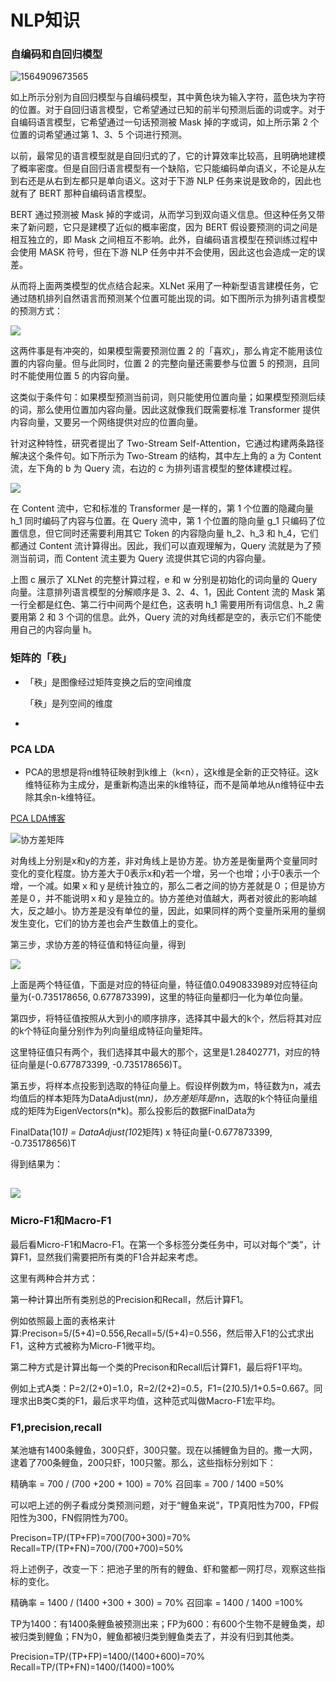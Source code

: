 # NLP知识

### 自编码和自回归模型

![1564909673565](C:\Users\tbc\AppData\Roaming\Typora\typora-user-images\1564909673565.png)

如上所示分别为自回归模型与自编码模型，其中黄色块为输入字符，蓝色块为字符的位置。对于自回归语言模型，它希望通过已知的前半句预测后面的词或字。对于自编码语言模型，它希望通过一句话预测被 Mask 掉的字或词，如上所示第 2 个位置的词希望通过第 1、3、5 个词进行预测。

以前，最常见的语言模型就是自回归式的了，它的计算效率比较高，且明确地建模了概率密度。但是自回归语言模型有一个缺陷，它只能编码单向语义，不论是从左到右还是从右到左都只是单向语义。这对于下游 NLP 任务来说是致命的，因此也就有了 BERT 那种自编码语言模型。

BERT 通过预测被 Mask 掉的字或词，从而学习到双向语义信息。但这种任务又带来了新问题，它只是建模了近似的概率密度，因为 BERT 假设要预测的词之间是相互独立的，即 Mask 之间相互不影响。此外，自编码语言模型在预训练过程中会使用 MASK 符号，但在下游 NLP 任务中并不会使用，因此这也会造成一定的误差。

从而将上面两类模型的优点结合起来。XLNet 采用了一种新型语言建模任务，它通过随机排列自然语言而预测某个位置可能出现的词。如下图所示为排列语言模型的预测方式：

![](D:\md_images\xlnet2.jpg)

这两件事是有冲突的，如果模型需要预测位置 2 的「喜欢」，那么肯定不能用该位置的内容向量。但与此同时，位置 2 的完整向量还需要参与位置 5 的预测，且同时不能使用位置 5 的内容向量。

这类似于条件句：如果模型预测当前词，则只能使用位置向量；如果模型预测后续的词，那么使用位置加内容向量。因此这就像我们既需要标准 Transformer 提供内容向量，又要另一个网络提供对应的位置向量。

针对这种特性，研究者提出了 Two-Stream Self-Attention，它通过构建两条路径解决这个条件句。如下所示为 Two-Stream 的结构，其中左上角的 a 为 Content 流，左下角的 b 为 Query 流，右边的 c 为排列语言模型的整体建模过程。

![](D:\md_images\xlnet3.jpg)

在 Content 流中，它和标准的 Transformer 是一样的，第 1 个位置的隐藏向量 h_1 同时编码了内容与位置。在 Query 流中，第 1 个位置的隐向量 g_1 只编码了位置信息，但它同时还需要利用其它 Token 的内容隐向量 h_2、h_3 和 h_4，它们都通过 Content 流计算得出。因此，我们可以直观理解为，Query 流就是为了预测当前词，而 Content 流主要为 Query 流提供其它词的内容向量。

上图 c 展示了 XLNet 的完整计算过程，e 和 w 分别是初始化的词向量的 Query 向量。注意排列语言模型的分解顺序是 3、2、4、1，因此 Content 流的 Mask 第一行全都是红色、第二行中间两个是红色，这表明 h_1 需要用所有词信息、h_2 需要用第 2 和 3 个词的信息。此外，Query 流的对角线都是空的，表示它们不能使用自己的内容向量 h。

### 矩阵的「秩」

- 「秩」是图像经过矩阵变换之后的空间维度

  「秩」是列空间的维度

- 



### PCA  LDA

- PCA的思想是将n维特征映射到k维上（k<n），这k维是全新的正交特征。这k维特征称为主成分，是重新构造出来的k维特征，而不是简单地从n维特征中去除其余n-k维特征。

[PCA LDA博客](https://blog.csdn.net/kuweicai/article/details/79255270)

![协方差矩阵](D:\md_images\协方差矩阵.jpg)

对角线上分别是x和y的方差，非对角线上是协方差。协方差是衡量两个变量同时变化的变化程度。协方差大于0表示x和y若一个增，另一个也增；小于0表示一个增，一个减。如果ｘ和ｙ是统计独立的，那么二者之间的协方差就是０；但是协方差是０，并不能说明ｘ和ｙ是独立的。协方差绝对值越大，两者对彼此的影响越大，反之越小。协方差是没有单位的量，因此，如果同样的两个变量所采用的量纲发生变化，它们的协方差也会产生数值上的变化。

第三步，求协方差的特征值和特征向量，得到

![](https://img-blog.csdn.net/20150304201031902)

上面是两个特征值，下面是对应的特征向量，特征值0.0490833989对应特征向量为(-0.735178656, 0.677873399)，这里的特征向量都归一化为单位向量。

第四步，将特征值按照从大到小的顺序排序，选择其中最大的k个，然后将其对应的k个特征向量分别作为列向量组成特征向量矩阵。

这里特征值只有两个，我们选择其中最大的那个，这里是1.28402771，对应的特征向量是(-0.677873399, -0.735178656)T。

第五步，将样本点投影到选取的特征向量上。假设样例数为m，特征数为n，减去均值后的样本矩阵为DataAdjust(m*n)，协方差矩阵是n*n，选取的k个特征向量组成的矩阵为EigenVectors(n*k)。那么投影后的数据FinalData为

FinalData(10*1) = DataAdjust(10*2矩阵) x 特征向量(-0.677873399, -0.735178656)T

得到结果为：

![](https://img-blog.csdn.net/20150304201345746)
--------------------- 

### Micro-F1和Macro-F1

最后看Micro-F1和Macro-F1。在第一个多标签分类任务中，可以对每个“类”，计算F1，显然我们需要把所有类的F1合并起来考虑。

这里有两种合并方式：

第一种计算出所有类别总的Precision和Recall，然后计算F1。

例如依照最上面的表格来计算:Precison=5/(5+4)=0.556,Recall=5/(5+4)=0.556，然后带入F1的公式求出F1，这种方式被称为Micro-F1微平均。

第二种方式是计算出每一个类的Precison和Recall后计算F1，最后将F1平均。

例如上式A类：P=2/(2+0)=1.0，R=2/(2+2)=0.5，F1=(2*1*0.5)/1+0.5=0.667。同理求出B类C类的F1，最后求平均值，这种范式叫做Macro-F1宏平均。

###  F1,precision,recall


某池塘有1400条鲤鱼，300只虾，300只鳖。现在以捕鲤鱼为目的。撒一大网，逮着了700条鲤鱼，200只虾，100只鳖。那么，这些指标分别如下：

精确率 = 700 / (700 +200 + 100) = 70%
召回率 = 700 / 1400 =50%

 

可以吧上述的例子看成分类预测问题，对于“鲤鱼来说”，TP真阳性为700，FP假阳性为300，FN假阴性为700。

Precison=TP/(TP+FP)=700(700+300)=70%
Recall=TP/(TP+FN)=700/(700+700)=50%

 

将上述例子，改变一下：把池子里的所有的鲤鱼、虾和鳖都一网打尽，观察这些指标的变化。

精确率 = 1400 / (1400 +300 + 300) = 70%
召回率 = 1400 / 1400 =100%

 

TP为1400：有1400条鲤鱼被预测出来；FP为600：有600个生物不是鲤鱼类，却被归类到鲤鱼；FN为0，鲤鱼都被归类到鲤鱼类去了，并没有归到其他类。

Precision=TP/(TP+FP)=1400/(1400+600)=70%
Recall=TP/(TP+FN)=1400/(1400)=100%